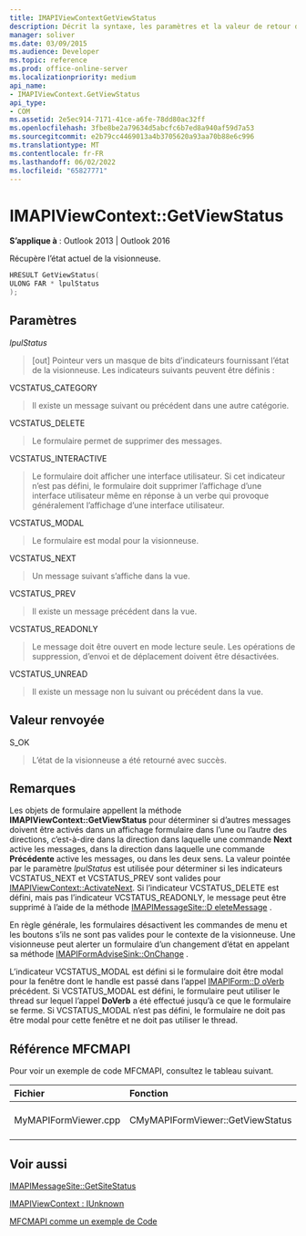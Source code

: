 ```yaml
---
title: IMAPIViewContextGetViewStatus
description: Décrit la syntaxe, les paramètres et la valeur de retour d’IMAPIViewContextGetViewStatus, qui récupère l’état actuel de la visionneuse.
manager: soliver
ms.date: 03/09/2015
ms.audience: Developer
ms.topic: reference
ms.prod: office-online-server
ms.localizationpriority: medium
api_name:
- IMAPIViewContext.GetViewStatus
api_type:
- COM
ms.assetid: 2e5ec914-7171-41ce-a6fe-78dd80ac32ff
ms.openlocfilehash: 3fbe8be2a79634d5abcfc6b7ed8a940af59d7a53
ms.sourcegitcommit: e2b79cc4469013a4b3705620a93aa70b88e6c996
ms.translationtype: MT
ms.contentlocale: fr-FR
ms.lasthandoff: 06/02/2022
ms.locfileid: "65827771"
---
```

# <a name="imapiviewcontextgetviewstatus"></a>IMAPIViewContext::GetViewStatus

  
  
**S’applique à** : Outlook 2013 | Outlook 2016 
  
Récupère l’état actuel de la visionneuse. 
  
```cpp
HRESULT GetViewStatus(
ULONG FAR * lpulStatus
);
```

## <a name="parameters"></a>Paramètres

 _lpulStatus_
  
> [out] Pointeur vers un masque de bits d’indicateurs fournissant l’état de la visionneuse. Les indicateurs suivants peuvent être définis :
    
VCSTATUS_CATEGORY 
  
> Il existe un message suivant ou précédent dans une autre catégorie. 
    
VCSTATUS_DELETE 
  
> Le formulaire permet de supprimer des messages. 
    
VCSTATUS_INTERACTIVE 
  
> Le formulaire doit afficher une interface utilisateur. Si cet indicateur n’est pas défini, le formulaire doit supprimer l’affichage d’une interface utilisateur même en réponse à un verbe qui provoque généralement l’affichage d’une interface utilisateur. 
    
VCSTATUS_MODAL 
  
> Le formulaire est modal pour la visionneuse. 
    
VCSTATUS_NEXT 
  
> Un message suivant s’affiche dans la vue. 
    
VCSTATUS_PREV 
  
> Il existe un message précédent dans la vue. 
    
VCSTATUS_READONLY 
  
> Le message doit être ouvert en mode lecture seule. Les opérations de suppression, d’envoi et de déplacement doivent être désactivées. 
    
VCSTATUS_UNREAD 
  
> Il existe un message non lu suivant ou précédent dans la vue.
    
## <a name="return-value"></a>Valeur renvoyée

S_OK 
  
> L’état de la visionneuse a été retourné avec succès.
    
## <a name="remarks"></a>Remarques

Les objets de formulaire appellent la méthode **IMAPIViewContext::GetViewStatus** pour déterminer si d’autres messages doivent être activés dans un affichage formulaire dans l’une ou l’autre des directions, c’est-à-dire dans la direction dans laquelle une commande **Next** active les messages, dans la direction dans laquelle une commande **Précédente** active les messages, ou dans les deux sens. La valeur pointée par le paramètre  _lpulStatus_ est utilisée pour déterminer si les indicateurs VCSTATUS_NEXT et VCSTATUS_PREV sont valides pour [IMAPIViewContext::ActivateNext](imapiviewcontext-activatenext.md). Si l’indicateur VCSTATUS_DELETE est défini, mais pas l’indicateur VCSTATUS_READONLY, le message peut être supprimé à l’aide de la méthode [IMAPIMessageSite::D eleteMessage](imapimessagesite-deletemessage.md) . 
  
En règle générale, les formulaires désactivent les commandes de menu et les boutons s’ils ne sont pas valides pour le contexte de la visionneuse. Une visionneuse peut alerter un formulaire d’un changement d’état en appelant sa méthode [IMAPIFormAdviseSink::OnChange](imapiformadvisesink-onchange.md) . 
  
L’indicateur VCSTATUS_MODAL est défini si le formulaire doit être modal pour la fenêtre dont le handle est passé dans l’appel [IMAPIForm::D oVerb](imapiform-doverb.md) précédent. Si VCSTATUS_MODAL est défini, le formulaire peut utiliser le thread sur lequel l’appel **DoVerb** a été effectué jusqu’à ce que le formulaire se ferme. Si VCSTATUS_MODAL n’est pas défini, le formulaire ne doit pas être modal pour cette fenêtre et ne doit pas utiliser le thread. 
  
## <a name="mfcmapi-reference"></a>Référence MFCMAPI

Pour voir un exemple de code MFCMAPI, consultez le tableau suivant.
  
|**Fichier**|**Fonction**|**Commentaire**|
|:-----|:-----|:-----|
|MyMAPIFormViewer.cpp  <br/> |CMyMAPIFormViewer::GetViewStatus  <br/> |MFCMAPI implémente la méthode **IMAPIViewContext::GetViewStatus** dans cette fonction. |
   
## <a name="see-also"></a>Voir aussi



[IMAPIMessageSite::GetSiteStatus](imapimessagesite-getsitestatus.md)
  
[IMAPIViewContext : IUnknown](imapiviewcontextiunknown.md)


[MFCMAPI comme un exemple de Code](mfcmapi-as-a-code-sample.md)

